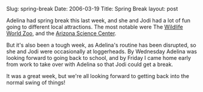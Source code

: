 Slug: spring-break
Date: 2006-03-19
Title: Spring Break
layout: post

Adelina had spring break this last week, and she and Jodi had a lot of fun going to different local attractions. The most notable were The [Wildlife World Zoo](http://www.wildlifeworld.com/), and the [Arizona Science Center](http://www.azscience.org/).

But it&#39;s also been a tough week, as Adelina&#39;s routine has been disrupted, so she and Jodi were occasionally at loggerheads. By Wednesday Adelina was looking forward to going back to school, and by Friday I came home early from work to take over with Adelina so that Jodi could get a break.

It was a great week, but we&#39;re all looking forward to getting back into the normal swing of things!
